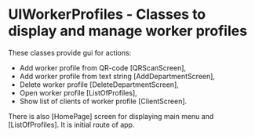 # UIWorkerProfiles - Classes to display and manage worker profiles

These classes provide gui for actions:

- Add worker profile from QR-code [QRScanScreen],
- Add worker profile from text string [AddDepartmentScreen],
- Delete worker profile [DeleteDepartmentScreen],
- Open worker profile [ListOfProfiles],
- Show list of clients of worker profile [ClientScreen].

There is also [HomePage] screen for displaying main menu and [ListOfProfiles]. It is initial route
of app.